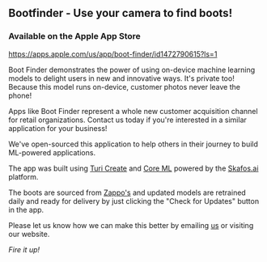 ## Bootfinder - Use your camera to find boots!
### Available on the Apple App Store
https://apps.apple.com/us/app/boot-finder/id1472790615?ls=1

Boot Finder demonstrates the power of using on-device machine learning models to delight users in new and innovative ways. It's private too! Because this model runs on-device, customer photos never leave the phone!

Apps like Boot Finder represent a whole new customer acquisition channel for retail organizations. Contact us today if you're interested in a similar application for your business!

We've open-sourced this application to help others in their journey to build ML-powered applications.

The app was built using [Turi Create](https://github.com/apple/turicreate) and [Core ML](https://developer.apple.com/documentation/coreml) powered by the [Skafos.ai](https://www.skafos.ai) platform. 

The boots are sourced from [Zappo's](https://www.zappos.com) and updated models are retrained daily and ready for delivery by just clicking the "Check for Updates" button in the app.

Please let us know how we can make this better by emailing [us](mailto:info@skafos.ai) or visiting our website.

*Fire it up!*
